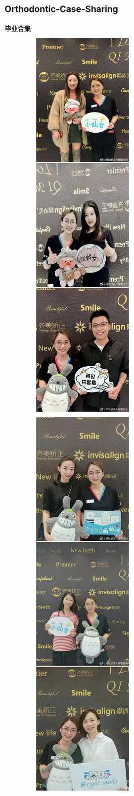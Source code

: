 # Orthodontic-Case-Sharing

## 毕业合集



<p align="center">
<img src="graduation/0001.jpg" width="300px", height="400px" /> 
<img src="graduation/0002.jpg" width="300px", height="400px"/> 
<img src="graduation/0003.jpg" width="300px", height="400px"//> 
</p>


<p align="center">
<img src="graduation/0004.jpg" width="300px", height="400px"/> 
<img src="graduation/0005.jpg" width="300px", height="400px"/> 
<img src="graduation/0006.jpg" width="300px", height="400px"/> 
</p>
